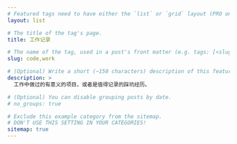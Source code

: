 ```yaml
---
# Featured tags need to have either the `list` or `grid` layout (PRO only).
layout: list

# The title of the tag's page.
title: 工作记录

# The name of the tag, used in a post's front matter (e.g. tags: [<slug>]).
slug: code,work

# (Optional) Write a short (~150 characters) description of this featured tag.
description: >
  工作中做过的有意义的项目，或者是值得记录的踩坑经历。

# (Optional) You can disable grouping posts by date.
# no_groups: true

# Exclude this example category from the sitemap.
# DON'T USE THIS SETTING IN YOUR CATEGORIES!
sitemap: true
---
```

